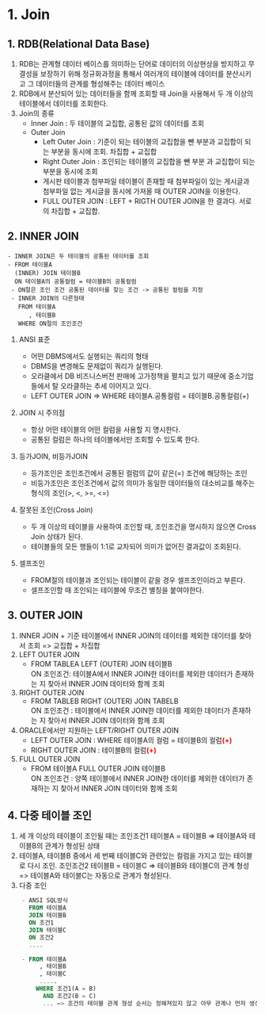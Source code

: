 # 1. Join
## 1. RDB(Relational Data Base)
1. RDB는 관계형 데이터 베이스를 의미하는 단어로 데이터의 이상현상을 방지하고 무결성을 보장하기 위해 정규화과정을 통해서 여러개의 테이블에 데이터를 분산시키고 그 데이터들의 관계를 형성해주는 데이터 베이스
2. RDB에서 분산되어 있는 데이터들을 함께 조회할 때 Join을 사용해서 두 개 이상의 테이블에서 데이터를 조회한다.
3. Join의 종류
    - Inner Join : 두 테이블의 교집합, 공통된 값의 데이터를 조회
    - Outer Join
        - Left Outer Join : 기준이 되는 테이블의 교집합을 뺀 부분과 교집합이 되는 부분을 동시에 조회. 차집합 + 교집합
        - Right Outer Join : 조인되는 테이블의 교집합을 뺀 부분 과 교집합이 되는 부분을 동시에 조회
        - 게시판 테이블과 첨부파일 테이블이 존재할 때 첨부파일이 있는 게시글과 첨부파일 없는 게시글을 동시에 가져올 때 OUTER JOIN을 이용한다.
        - FULL OUTER JOIN : LEFT + RIGTH OUTER JOIN을 한 결과다. 서로의 차집합 + 교집합.
## 2. INNER JOIN
    - INNER JOIN은 두 테이블의 공통된 데이터를 조회
    - FROM 테이블A  
      (INNER) JOIN 테이블B
      ON 테이블A의 공통컬럼 = 테이블B의 공통컬럼
     - ON절은 조인 조건 공통된 데이터를 찾는 조건 -> 공통된 컬럼을 지정
     - INNER JOIN의 다른형태
       FROM 테이블A
          , 테이블B
       WHERE ON절의 조인조건

1. ANSI 표준
    - 어떤 DBMS에서도 실행되는 쿼리의 형태
    - DBMS을 변경해도 문제없이 쿼리가 실행된다.
    - 오라클에서 DB 비즈니스버전 판매에 고가정책을 펼치고 있기 때문에 중소기업들에서 탈 오라클하는 추세 이어지고 있다.
    - LEFT OUTER JOIN => WHERE 테이블A.공통컬럼 = 테이블B.공통컬럼(+)

2. JOIN 시 주의점
    - 항상 어떤 테이블의 어떤 컬럼을 사용할 지 명시한다.
    - 공통된 컬럼은 하나의 테이블에서만 조회할 수 있도록 한다.

3. 등가JOIN, 비등가JOIN
    - 등가조인은 조인조건에서 공통된 컬럼의 값이 같은(=) 조건에 해당하는 조인
    - 비등가조인은 조인조건에서 값의 의미가 동일한 데이터들의 대소비교를 해주는 형식의 조인(>, <, >=, <=)

4. 잘못된 조인(Cross Join)
    - 두 개 이상의 테이블을 사용하여 조인할 때, 조인조건을 명시하지 않으면 Cross Join 상태가 된다.
    - 테이블들의 모든 행들이 1:1로 교차되어 의미가 없어진 결과값이 조회된다.

5. 셀프조인
    - FROM절의 테이블과 조인되는 테이블이 같을 경우 셀프조인이라고 부른다.
    - 셀프조인할 때 조인되는 테이블에 무조건 별칭을 붙여야한다.

## 3. OUTER JOIN
1. INNER JOIN + 기준 테이블에서 INNER JOIN의 데이터를 제외한 데이터를 찾아서 조회 => 교집합 + 차집합
2. LEFT OUTER JOIN
    - FROM TABLEA
      LEFT (OUTER) JOIN 테이블B  
      ON 조인조건: 테이블A에서 INNER JOIN한 데이터를 제외한 데이터가 존재하는 지 찾아서 INNER JOIN 데이터와 함께 조회
3. RIGHT OUTER JOIN
    - FROM TABLEB
      RIGHT (OUTER) JOIN TABELB  
      ON 조인조건 : 테이블에서 INNER JOIN한 데이터를 제외한 데이터가 존재하는 지 찾아서 INNER JOIN 데이터와 함께 조회
4. ORACLE에서만 지원하는 LEFT/RIGHT OUTER JOIN
    - LEFT OUTER JOIN : WHERE 테이블A의 컬럼 = 테이블B의 컬럼<b style = "color:red;">(+)</b>
    - RIGHT OUTER JOIN : 테이블B의 컬럼<b style = "color:red;">(+)</b>
5. FULL OUTER JOIN
    - FROM 테이블A
      FULL OUTER JOIN 테이블B  
      ON 조인조건 : 양쪽 테이블에서 INNER JOIN한 데이터를 제외한 데이터가 존재하는 지 찾아서 INNER JOIN 데이터와 함께 조회

## 4. 다중 테이블 조인
1. 세 개 이상의 테이블이 조인될 때는 조인조건1 테이블A = 테이블B => 테이블A와 테이블B의 관계가 형성된 상태
2. 테이블A, 테이블B 중에서 세 번째 테이블C와 관련있는 컬럼을 가지고 있는 테이블로 다시 조인. 조인조건2 테이블B = 테이블C => 테이블B와 테이블C의 관계 형성 => 테이블A와 테이블C는 자동으로 관계가 형성된다.
3. 다중 조인
```SQL
    - ANSI SQL방식
      FROM 테이블A
      JOIN 테이블B
      ON 조건1
      JOIN 테이블C
      ON 조건2
      ....

    - FROM 테이블A
         , 테이블B
         , 테이블C
         .....
        WHERE 조건1(A = B)
          AND 조건2(B = C)
          ... => 조건의 테이블 관계 형성 순서는 정해져있지 않고 아무 관계나 먼저 생성해도 된다.
```